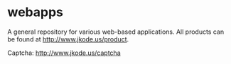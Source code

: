 webapps
=======

A general repository for various web-based applications.
All products can be found at http://www.jkode.us/product. 

Captcha: http://www.jkode.us/captcha